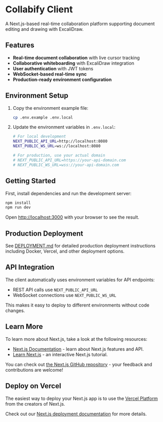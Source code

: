 # Collabify Client

A Next.js-based real-time collaboration platform supporting document editing and drawing with ExcaliDraw.

## Features

- **Real-time document collaboration** with live cursor tracking
- **Collaborative whiteboarding** with ExcaliDraw integration
- **User authentication** with JWT tokens
- **WebSocket-based real-time sync**
- **Production-ready environment configuration**

## Environment Setup

1. Copy the environment example file:

   ```bash
   cp .env.example .env.local
   ```

2. Update the environment variables in `.env.local`:

   ```bash
   # For local development
   NEXT_PUBLIC_API_URL=http://localhost:8080
   NEXT_PUBLIC_WS_URL=ws://localhost:8080

   # For production, use your actual domain
   # NEXT_PUBLIC_API_URL=https://your-api-domain.com
   # NEXT_PUBLIC_WS_URL=wss://your-api-domain.com
   ```

## Getting Started

First, install dependencies and run the development server:

```bash
npm install
npm run dev
```

Open [http://localhost:3000](http://localhost:3000) with your browser to see the result.

## Production Deployment

See [DEPLOYMENT.md](./DEPLOYMENT.md) for detailed production deployment instructions including Docker, Vercel, and other deployment options.

## API Integration

The client automatically uses environment variables for API endpoints:

- REST API calls use `NEXT_PUBLIC_API_URL`
- WebSocket connections use `NEXT_PUBLIC_WS_URL`

This makes it easy to deploy to different environments without code changes.

## Learn More

To learn more about Next.js, take a look at the following resources:

- [Next.js Documentation](https://nextjs.org/docs) - learn about Next.js features and API.
- [Learn Next.js](https://nextjs.org/learn) - an interactive Next.js tutorial.

You can check out [the Next.js GitHub repository](https://github.com/vercel/next.js) - your feedback and contributions are welcome!

## Deploy on Vercel

The easiest way to deploy your Next.js app is to use the [Vercel Platform](https://vercel.com/new?utm_medium=default-template&filter=next.js&utm_source=create-next-app&utm_campaign=create-next-app-readme) from the creators of Next.js.

Check out our [Next.js deployment documentation](https://nextjs.org/docs/app/building-your-application/deploying) for more details.
